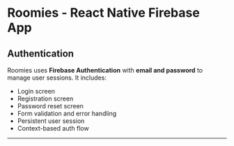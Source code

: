 # Roomies - React Native Firebase App

## Authentication

Roomies uses **Firebase Authentication** with **email and password** to manage user sessions. It includes:

- Login screen
- Registration screen
- Password reset screen
- Form validation and error handling
- Persistent user session
- Context-based auth flow

---